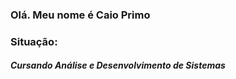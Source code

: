### Olá. Meu nome é Caio Primo

### Situação:
 #### *Cursando Análise e Desenvolvimento de Sistemas* 
